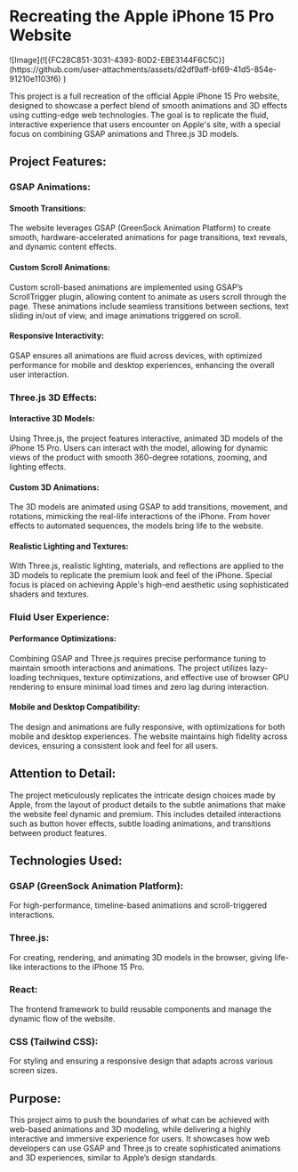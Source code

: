 <h1>Recreating the Apple iPhone 15 Pro Website</h1>
![Image](![{FC28C851-3031-4393-80D2-EBE3144F6C5C}](https://github.com/user-attachments/assets/d2df9aff-bf69-41d5-854e-91210e1103f6)
)


This project is a full recreation of the official Apple iPhone 15 Pro website, designed to showcase a perfect blend of smooth animations and 3D effects using cutting-edge web technologies. The goal is to replicate the fluid, interactive experience that users encounter on Apple's site, with a special focus on combining GSAP animations and Three.js 3D models.

<h2>Project Features:</h2>
<h3>GSAP Animations:</h3>

<h4>Smooth Transitions:</h4> The website leverages GSAP (GreenSock Animation Platform) to create smooth, hardware-accelerated animations for page transitions, text reveals, and dynamic content effects.
<h4>Custom Scroll Animations:</h4> Custom scroll-based animations are implemented using GSAP’s ScrollTrigger plugin, allowing content to animate as users scroll through the page. These animations include seamless transitions between sections, text sliding in/out of view, and image animations triggered on scroll.
<h4>Responsive Interactivity:</h4> GSAP ensures all animations are fluid across devices, with optimized performance for mobile and desktop experiences, enhancing the overall user interaction.
<h3>Three.js 3D Effects:</h3>

<h4>Interactive 3D Models:</h4> Using Three.js, the project features interactive, animated 3D models of the iPhone 15 Pro. Users can interact with the model, allowing for dynamic views of the product with smooth 360-degree rotations, zooming, and lighting effects.
<h4>Custom 3D Animations:</h4> The 3D models are animated using GSAP to add transitions, movement, and rotations, mimicking the real-life interactions of the iPhone. From hover effects to automated sequences, the models bring life to the website.
<h4>Realistic Lighting and Textures:</h4> With Three.js, realistic lighting, materials, and reflections are applied to the 3D models to replicate the premium look and feel of the iPhone. Special focus is placed on achieving Apple's high-end aesthetic using sophisticated shaders and textures.
<h3>Fluid User Experience:</h3>

<h4>Performance Optimizations:</h4> Combining GSAP and Three.js requires precise performance tuning to maintain smooth interactions and animations. The project utilizes lazy-loading techniques, texture optimizations, and effective use of browser GPU rendering to ensure minimal load times and zero lag during interaction.
<h4>Mobile and Desktop Compatibility:</h4> The design and animations are fully responsive, with optimizations for both mobile and desktop experiences. The website maintains high fidelity across devices, ensuring a consistent look and feel for all users.
<h2>Attention to Detail:</h2>

The project meticulously replicates the intricate design choices made by Apple, from the layout of product details to the subtle animations that make the website feel dynamic and premium. This includes detailed interactions such as button hover effects, subtle loading animations, and transitions between product features.
<h2>Technologies Used:</h2>
<h3>GSAP (GreenSock Animation Platform):</h3> For high-performance, timeline-based animations and scroll-triggered interactions.
<h3>Three.js:</h3> For creating, rendering, and animating 3D models in the browser, giving life-like interactions to the iPhone 15 Pro.
<h3>React:</h3> The frontend framework to build reusable components and manage the dynamic flow of the website.
<h3>CSS (Tailwind CSS):</h3> For styling and ensuring a responsive design that adapts across various screen sizes.
<h2>Purpose:</h2>
This project aims to push the boundaries of what can be achieved with web-based animations and 3D modeling, while delivering a highly interactive and immersive experience for users. It showcases how web developers can use GSAP and Three.js to create sophisticated animations and 3D experiences, similar to Apple’s design standards.



